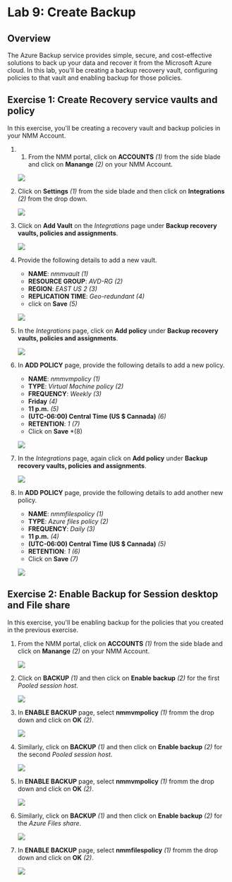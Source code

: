 # Lab 9: Create Backup

## Overview

The Azure Backup service provides simple, secure, and cost-effective solutions to back up your data and recover it from the Microsoft Azure cloud. In this lab, you'll be creating a backup recovery vault, configuring policies to that vault and enabling backup for those policies.

## Exercise 1: Create Recovery service vaults and policy

In this exercise, you'll be creating a recovery vault and backup policies in your NMM Account.

1. 1. From the NMM portal, click on **ACCOUNTS** *(1)* from the side blade and click on **Manange** *(2)* on your NMM Account.

   ![](media/2s1.png)

1. Click on **Settings** *(1)* from the side blade and then click on **Integrations** *(2)* from the drop down.
 
   ![](media/7s1.png)
   
1. Click on **Add Vault** on the *Integrations* page under **Backup recovery vaults, policies and assignments**.

   ![](media/7s2.png)
   
1. Provide the following details to add a new vault.

   * **NAME**:  *nmmvault* *(1)*
   * **RESOURCE GROUP**:  *AVD-RG* *(2)*
   * **REGION**:  *EAST US 2* *(3)*
   * **REPLICATION TIME**:  *Geo-redundant* *(4)*
   * click on **Save** *(5)*
   
   ![](media/7s3.png)
   
1. In the *Integrations* page, click on **Add policy** under **Backup recovery vaults, policies and assignments**.

   ![](media/7s4.png)
   
1. In **ADD POLICY** page, provide the following details to add a new policy.

   * **NAME**:  *nmmvmpolicy* *(1)*
   * **TYPE**:  *Virtual Machine policy* *(2)*
   * **FREQUENCY**:  *Weekly* *(3)*
   * **Friday** *(4)*
   * **11 p.m.** *(5)*
   * **(UTC-06:00) Central Time (US $ Cannada)** *(6)*
   * **RETENTION**:  *1* *(7)*
   * Click on **Save** *(8)
   
   ![](media/7s5.png)
   
1. In the *Integrations* page, again click on **Add policy** under **Backup recovery vaults, policies and assignments**.

   ![](media/7s4.png)
   
1. In **ADD POLICY** page, provide the following details to add another new policy.

   * **NAME**:  *nmmfilespolicy* *(1)*
   * **TYPE**:  *Azure files policy* *(2)*
   * **FREQUENCY**:  *Daily* *(3)*
   * **11 p.m.** *(4)*
   * **(UTC-06:00) Central Time (US $ Cannada)** *(5)*
   * **RETENTION**:  *1* *(6)*
   * Click on **Save** *(7)*
   
   ![](media/7ss6.png)
   
## Exercise 2: Enable Backup for Session desktop and File share

In this exercise, you'll be enabling backup for the policies that you created in the previous exercise.

1. From the NMM portal, click on **ACCOUNTS** *(1)* from the side blade and click on **Manange** *(2)* on your NMM Account.

   ![](media/2s1.png)
   
1. Click on **BACKUP** *(1)* and then click on **Enable backup** *(2)* for the first *Pooled session host*.

   ![](media/7s7.png)
   
1. In **ENABLE BACKUP** page, select **nmmvmpolicy** *(1)* fromm the drop down and click on **OK** *(2)*.

   ![](media/7s8.png)
   
1. Similarly, click on **BACKUP** *(1)* and then click on **Enable backup** *(2)* for the second *Pooled session host*.

   ![](media/7s9.png)
   
1. In **ENABLE BACKUP** page, select **nmmvmpolicy** *(1)* fromm the drop down and click on **OK** *(2)*.

   ![](media/7s10.png)
   
1. Similarly, click on **BACKUP** *(1)* and then click on **Enable backup** *(2)* for the *Azure Files share*.

   ![](media/7s11.png)
   
1. In **ENABLE BACKUP** page, select **nmmfilespolicy** *(1)* fromm the drop down and click on **OK** *(2)*. 

   ![](media/7s12.png)
